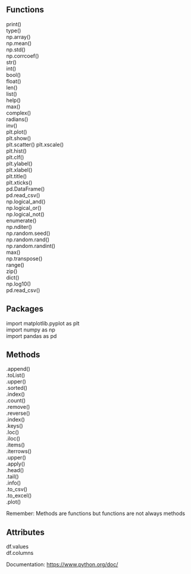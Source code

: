 ## Functions

print()  
type()  
np.array()  
np.mean()  
np.std()  
np.corrcoef()  
str()  
int()  
bool()  
float()  
len()  
list()  
help()  
max()  
complex()  
radians()   
inv()  
plt.plot()  
plt.show()  
plt.scatter()
plt.xscale()  
plt.hist()  
plt.clf()  
plt.ylabel()  
plt.xlabel()  
plt.title()  
plt.xticks()  
pd.DataFrame()  
pd.read_csv()  
np.logical_and()  
np.logical_or()  
np.logical_not()  
enumerate()  
np.nditer()  
np.random.seed()  
np.random.rand()  
np.random.randint()  
max()  
np.transpose()  
range()  
zip()  
dict()  
np.log10()  
pd.read_csv()  

## Packages

import matplotlib.pyplot as plt  
import numpy as np  
import pandas as pd  

## Methods

.append()  
.toList()  
.upper()  
.sorted()  
.index()  
.count()  
.remove()  
.reverse()  
.index()  
.keys()  
.loc()  
.iloc()  
.items()  
.iterrows()  
.upper()  
.apply()  
.head()  
.tail()  
.info()  
.to_csv()  
.to_excel()  
.plot()  

Remember: Methods are functions but functions are not always methods

## Attributes

df.values  
df.columns  

Documentation: https://www.python.org/doc/
